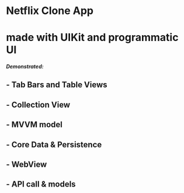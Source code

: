 # Netflix Clone App
# made with UIKit and programmatic UI
#####  Demonstrated:
   ## - Tab Bars and Table Views
   ## - Collection View 
   ## - MVVM model
   ## - Core Data & Persistence
   ## -  WebView
   ## - API call  & models 
